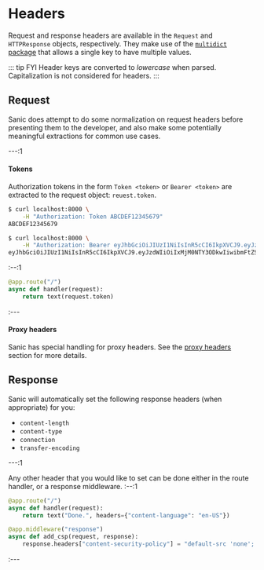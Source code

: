 # Headers

Request and response headers are available in the `Request` and `HTTPResponse` objects, respectively. They make use of the [`multidict` package](https://multidict.readthedocs.io/en/stable/multidict.html#cimultidict) that allows a single key to have multiple values.

::: tip FYI
Header keys are converted to *lowercase* when parsed. Capitalization is not considered for headers.
:::
## Request

Sanic does attempt to do some normalization on request headers before presenting them to the developer, and also make some potentially meaningful extractions for common use cases.

---:1
#### Tokens

Authorization tokens in the form `Token <token>` or `Bearer <token>` are extracted to the request object: `reuest.token`.

```bash
$ curl localhost:8000 \
    -H "Authorization: Token ABCDEF12345679"
ABCDEF12345679
```
```bash
$ curl localhost:8000 \
    -H "Authorization: Bearer eyJhbGciOiJIUzI1NiIsInR5cCI6IkpXVCJ9.eyJzdWIiOiIxMjM0NTY3ODkwIiwibmFtZSI6IkpvaG4gRG9lIiwiaWF0IjoxNTE2MjM5MDIyfQ.SflKxwRJSMeKKF2QT4fwpMeJf36POk6yJV_adQssw5c"
eyJhbGciOiJIUzI1NiIsInR5cCI6IkpXVCJ9.eyJzdWIiOiIxMjM0NTY3ODkwIiwibmFtZSI6IkpvaG4gRG9lIiwiaWF0IjoxNTE2MjM5MDIyfQ.SflKxwRJSMeKKF2QT4fwpMeJf36POk6yJV_adQssw5c
```
:--:1
```python
@app.route("/")
async def handler(request):
    return text(request.token)
```
:---
#### Proxy headers
Sanic has special handling for proxy headers. See the [proxy headers](/advanced/proxy-headers.md) section for more details.

## Response

Sanic will automatically set the following response headers (when appropriate) for you:

- `content-length`
- `content-type`
- `connection`
- `transfer-encoding`

---:1

Any other header that you would like to set can be done either in the route handler, or a response middleware.
:--:1
```python
@app.route("/")
async def handler(request):
    return text("Done.", headers={"content-language": "en-US"})

@app.middleware("response")
async def add_csp(request, response):
    response.headers["content-security-policy"] = "default-src 'none'; script-src 'self'; connect-src 'self'; img-src 'self'; style-src 'self';base-uri 'self';form-action 'self'"
```
:---
